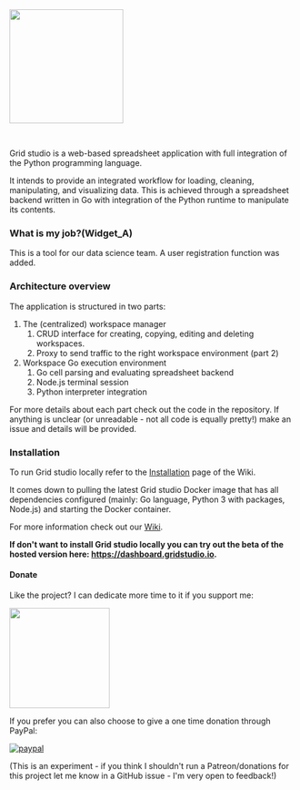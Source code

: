 <img src='http://gridstudio.io/image/logo-grid.svg' width='200px' style='margin-bottom: 30px;'>

Grid studio is a web-based spreadsheet application with full integration of the Python programming language.

It intends to provide an integrated workflow for loading, cleaning, manipulating, and visualizing data. This is achieved through a spreadsheet backend written in Go with integration of the Python runtime to manipulate its contents.

### What is my job?(Widget_A)
This is a tool for our data science team. A user registration function was added.

### Architecture overview
The application is structured in two parts:

1. The (centralized) workspace manager
    1. CRUD interface for creating, copying, editing and deleting workspaces.
    1. Proxy to send traffic to the right workspace environment (part 2)
1. Workspace Go execution environment
    1. Go cell parsing and evaluating spreadsheet backend
    1. Node.js terminal session
    1. Python interpreter integration

For more details about each part check out the code in the repository. If anything is unclear (or unreadable - not all code is equally pretty!) make an issue and details will be provided.

### Installation
To run Grid studio locally refer to the <a href="https://github.com/ricklamers/gridstudio/wiki/Installation">Installation</a> page of the Wiki.

It comes down to pulling the latest Grid studio Docker image that has all dependencies configured (mainly: Go language, Python 3 with packages, Node.js) and starting the Docker container.

For more information check out our <a href="https://github.com/ricklamers/gridstudio/wiki">Wiki</a>.

<b>If don't want to install Grid studio locally you can try out the beta of the hosted version here: <a href="https://dashboard.gridstudio.io">https://dashboard.gridstudio.io</a>.</b>

#### Donate
Like the project? I can dedicate more time to it if you support me:

<a target="_blank" href="https://www.patreon.com/gridstudio"><img src="http://gridstudio.io/image/patron.png" width="176px" /></a>

If you prefer you can also choose to give a one time donation through PayPal:

[![paypal](https://img.shields.io/badge/Donate-PayPal-green.svg)](https://www.paypal.com/cgi-bin/webscr?cmd=_s-xclick&hosted_button_id=XKT365ELJHGMS)

(This is an experiment - if you think I shouldn't run a Patreon/donations for this project let me know in a GitHub issue - I'm very open to feedback!)